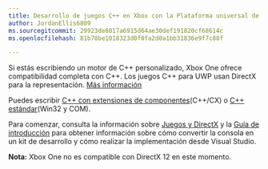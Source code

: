 ```yaml
---
title: Desarrollo de juegos C++ en Xbox con la Plataforma universal de Windows (UWP)
author: JordanEllis6809
ms.sourcegitcommit: 29923de8017a6915d64ae30def191820cf68614c
ms.openlocfilehash: 81b78be1018323d0f0fa2d0a1bb31836e9f7c88f

---
```


Si estás escribiendo un motor de C++ personalizado, Xbox One ofrece compatibilidad completa con C++. Los juegos C++ para UWP usan DirectX para la representación. [Más información](https://msdn.microsoft.com/en-us/library/windows/desktop/ee663274(v=vs.85).aspx)

Puedes escribir [C++ con extensiones de componentes](https://msdn.microsoft.com/en-us/library/windows/apps/hh699871.aspx)(C++/CX) o [C++ estándar](https://msdn.microsoft.com/en-us/library/windows/apps/mt592904.aspx)(Win32 y COM).

Para comenzar, consulta la información sobre [Juegos y DirectX](https://msdn.microsoft.com/windows/uwp/gaming/index) y la [Guía de introducción](https://msdn.microsoft.com/en-us/windows/uwp/xbox-apps/index) para obtener información sobre cómo convertir la consola en un kit de desarrollo y cómo realizar la implementación desde Visual Studio.

**Nota:** Xbox One no es compatible con DirectX 12 en este momento.




<!--HONumber=Jun16_HO5-->


